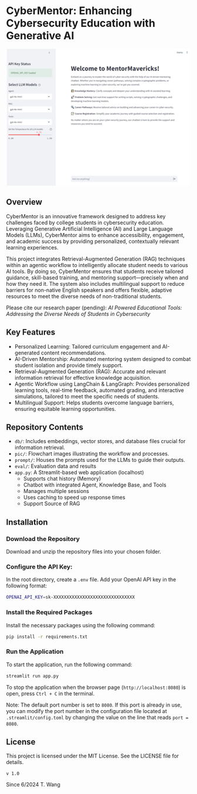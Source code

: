 # CyberMentor: Enhancing Cybersecurity Education with Generative AI

<p align="center">
  <img src="/pic/GUI.PNG" width="500"/>
</p>

## Overview
CyberMentor is an innovative framework designed to address key challenges faced by college students in cybersecurity education. Leveraging Generative Artificial Intelligence (AI) and Large Language Models (LLMs), CyberMentor aims to enhance accessibility, engagement, and academic success by providing personalized, contextually relevant learning experiences.

This project integrates Retrieval-Augmented Generation (RAG) techniques within an agentic workflow to intelligently allocate student needs to various AI tools. By doing so, CyberMentor ensures that students receive tailored guidance, skill-based training, and mentoring support—precisely when and how they need it. The system also includes multilingual support to reduce barriers for non-native English speakers and offers flexible, adaptive resources to meet the diverse needs of non-traditional students.

Please cite our research paper (pending): 
*AI Powered Educational Tools: Addressing the Diverse Needs of Students in Cybersecurity*

## Key Features
- Personalized Learning: Tailored curriculum engagement and AI-generated content recommendations.
- AI-Driven Mentorship: Automated mentoring system designed to combat student isolation and provide timely support.
- Retrieval-Augmented Generation (RAG): Accurate and relevant information retrieval for effective knowledge acquisition.
- Agentic Workflow using LangChain & LangGraph: Provides personalized learning tools, real-time feedback, automated grading, and interactive simulations, tailored to meet the specific needs of students.
- Multilingual Support: Helps students overcome language barriers, ensuring equitable learning opportunities.


## Repository Contents
- `db/`: Includes embeddings, vector stores, and database files crucial for information retrieval.
- `pic/`: Flowchart images illustrating the workflow and processes.
- `prompt/`: Houses the prompts used for the LLMs to guide their outputs.
- `eval/`: Evaluation data and results
- `app.py`: A Streamlit-based web application (localhost)
    - Supports chat history (Memory)
    - Chatbot with integrated Agent, Knowledge Base, and Tools
    - Manages multiple sessions
    - Uses caching to speed up response times
    - Support Source of RAG

## Installation
### Download the Repository
Download and unzip the repository files into your chosen folder.

### Configure the API Key:
In the root directory, create a `.env` file.
Add your OpenAI API key in the following format:
```bash
OPENAI_API_KEY=sk-XXXXXXXXXXXXXXXXXXXXXXXXXXXXXXX
```

### Install the Required Packages
Install the necessary packages using the following command:
```bash
pip install -r requirements.txt

```

### Run the Application
To start the application, run the following command:
```bash
streamlit run app.py
```
To stop the application when the browser page (`http://localhost:8080`) is open, press `Ctrl + C` in the terminal.

Note:
The default port number is set to `8080`. If this port is already in use, you can modify the port number in the configuration file located at `.streamlit/config.toml` by changing the value on the line that reads `port = 8080`.


## License
This project is licensed under the MIT License. See the LICENSE file for details.

```
v 1.0
```

Since 6/2024
T. Wang
